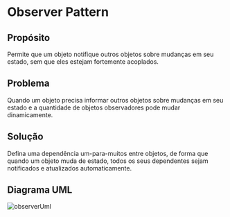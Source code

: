 # Observer Pattern

## Propósito
Permite que um objeto notifique outros objetos sobre mudanças em seu estado, sem que eles estejam fortemente acoplados.

## Problema
Quando um objeto precisa informar outros objetos sobre mudanças em seu estado e a quantidade de objetos observadores pode mudar dinamicamente.

## Solução
Defina uma dependência um-para-muitos entre objetos, de forma que quando um objeto muda de estado, todos os seus dependentes sejam notificados e atualizados automaticamente.

## Diagrama UML
![observerUml](https://github.com/user-attachments/assets/6e292858-ad7b-43af-8184-0f50b47ceb93)
